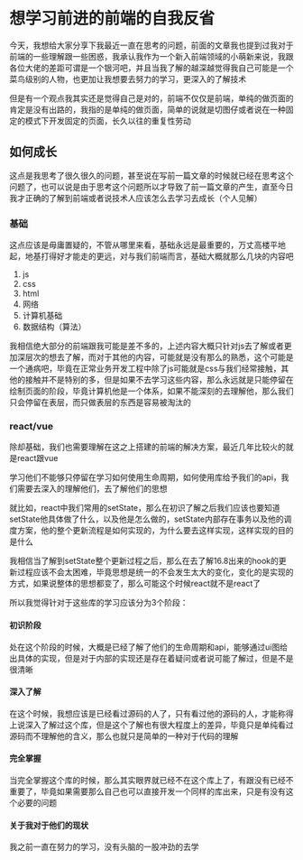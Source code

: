 # 想学习前进的前端的自我反省

今天，我想给大家分享下我最近一直在思考的问题，前面的文章我也提到过我对于前端的一些理解跟一些困惑，我承认我作为一个新入前端领域的小萌新来说，我跟各位大佬的差距可谓是一个银河吧，并且当我了解的越深越觉得我自己可能是一个菜鸟级别的人物，也更加让我想要去努力的学习，更深入的了解技术

但是有一个观点我其实还是觉得自己是对的，前端不仅仅是前端，单纯的做页面的肯定是没有出路的，我指的是单纯的做页面，简单的说就是切图仔或者说在一种固定的模式下开发固定的页面，长久以往的重复性劳动

## 如何成长

这点是我思考了很久很久的问题，甚至说在写前一篇文章的时候就已经在思考这个问题了，也可以说是由于思考这个问题所以才导致了前一篇文章的产生，直至今日我才正确的了解到前端或者说技术人应该怎么去学习去成长（个人见解）

### 基础

这点应该是毋庸置疑的，不管从哪里来看，基础永远是最重要的，万丈高楼平地起，地基打得好才能走的更远，对与我们前端而言，基础大概就那么几块的内容吧

1. js
2. css
3. html
4. 网络
5. 计算机基础
6. 数据结构（算法）

我相信绝大部分的前端跟我可能是差不多的，上述内容大概只针对js去了解或者更加深层次的想去了解，而对于其他的内容，可能就是没有那么的熟悉，这个可能是一个通病吧，毕竟在正常业务开发工程中除了js可能就是css与我们经常接触，其他的接触并不是特别的多，但是如果不去学习这些内容，那么永远就是只能停留在绘制页面的阶段，毕竟计算机他是一个体系，如果不能深刻的去理解他，那么我们只会停留在表层，而只做表层的东西是容易被淘汰的

### react/vue

除却基础，我们也需要理解在这之上搭建的前端的解决方案，最近几年比较火的就是react跟vue

学习他们不能够只停留在学习如何使用生命周期，如何使用库给予我们的api，我们需要去深入的理解他们，去了解他们的思想

就比如，react中我们常用的setState，那么在初识了解之后我们应该也要知道setState他具体做了什么，以及他是怎么做的，setState内部存在事务以及他的调度方案，他的整个更新流程是如何实现的，为什么要去这样实现，这样实现的目的是什么

我相信当了解到setState整个更新过程之后，那么在去了解16.8出来的hook的更新过程应该不会太困难，毕竟思想是统一的不会发生太大的变化，变化的是实现的方式，如果说整体的思想都变了，那么可能这个时候react就不是react了

所以我觉得针对于这些库的学习应该分为3个阶段：

#### 初识阶段

处在这个阶段的时候，大概是已经了解了他们的生命周期和api，能够通过ui图给出具体的实现，但是对于内部的实现还是存在着疑问或者说可能了解过，但是不是很清晰

#### 深入了解

在这个时候，我想应该是已经看过源码的人了，只有看过他的源码的人，才能称得上说深入了解过这个库，但是这个了解也有很大程度上的差异，毕竟只是单纯看过源码而不理解他的含义，那么也就只是简单的一种对于代码的理解

#### 完全掌握

当完全掌握这个库的时候，那么其实眼界就已经不在这个库上了，有跟没有已经不重要了，毕竟如果需要那么自己也可以直接开发一个同样的库出来，只是有没有这个必要的问题

#### 关于我对于他们的现状

我之前一直在努力的学习，没有头脑的一股冲劲的去学